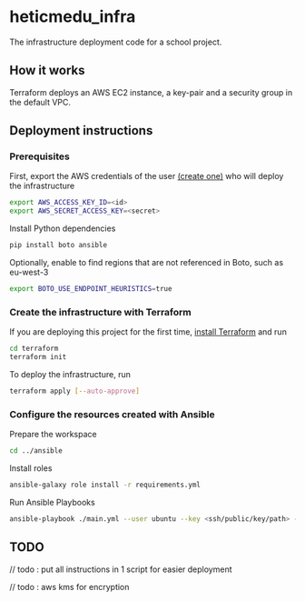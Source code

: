 # heticmedu_infra

The infrastructure deployment code for a school project.

## How it works

Terraform deploys an AWS EC2 instance, a key-pair and a security group in the default VPC.

## Deployment instructions

### Prerequisites

First, export the AWS credentials of the user [(create one)](https://console.aws.amazon.com/iam/home?region=eu-west-3#/users) who will deploy the infrastructure

```bash
export AWS_ACCESS_KEY_ID=<id>
export AWS_SECRET_ACCESS_KEY=<secret>
```

Install Python dependencies

```bash
pip install boto ansible
```

Optionally, enable to find regions that are not referenced in Boto, such as eu-west-3

```bash
export BOTO_USE_ENDPOINT_HEURISTICS=true
```

### Create the infrastructure with Terraform

If you are deploying this project for the first time, [install Terraform](https://learn.hashicorp.com/terraform/getting-started/install.html) and run

```bash
cd terraform
terraform init
```

To deploy the infrastructure, run

```bash
terraform apply [--auto-approve]
```

### Configure the resources created with Ansible

Prepare the workspace

```bash
cd ../ansible
```

Install roles

```bash
ansible-galaxy role install -r requirements.yml
```

Run Ansible Playbooks

```bash
ansible-playbook ./main.yml --user ubuntu --key <ssh/public/key/path> -i ./inventory/ec2.py
```

## TODO

// todo : put all instructions in 1 script for easier deployment

// todo : aws kms for encryption
